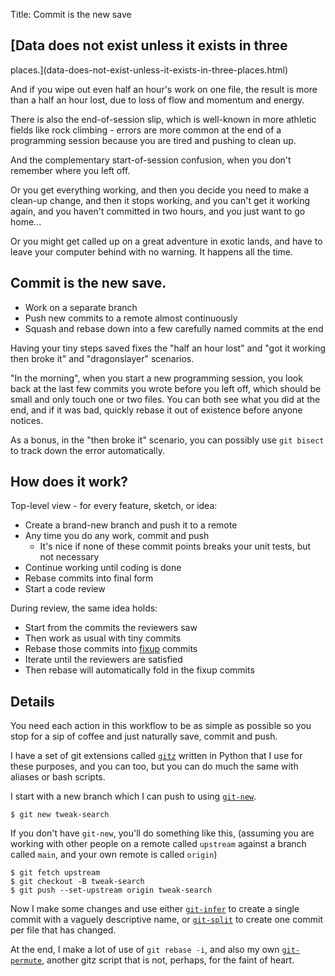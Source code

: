 Title: Commit is the new save

## [Data does not exist unless it exists in three
places.](data-does-not-exist-unless-it-exists-in-three-places.html)

And if you wipe out even half an hour's work on one file, the result is more
than a half an hour lost, due to loss of flow and momentum and energy.

There is also the end-of-session slip, which is well-known in more athletic
fields like rock climbing - errors are more common at the end of a programming
session because you are tired and pushing to clean up.

And the complementary start-of-session confusion, when you don't remember
where you left off.

Or you get everything working, and then you decide you need to make a clean-up
change, and then it stops working, and you can't get it working again, and you
haven't committed in two hours, and you just want to go home...

Or you might get called up on a great adventure in exotic lands, and have to
leave your computer behind with no warning.  It happens all the time.

## Commit is the new save.

* Work on a separate branch
* Push new commits to a remote almost continuously
* Squash and rebase down into a few carefully named commits at the end

Having your tiny steps saved fixes the "half an hour lost" and "got it working
then broke it" and "dragonslayer" scenarios.

"In the morning", when you start a new programming session, you look back at the
last few commits you wrote before you left off, which should be small and only
touch one or two files. You can both see what you did at the end, and if it was
bad, quickly rebase it out of existence before anyone notices.

As a bonus, in the "then broke it" scenario, you can possibly use `git bisect`
to track down the error automatically.

## How does it work?

Top-level view - for every feature, sketch, or idea:

* Create a brand-new branch and push it to a remote
* Any time you do any work, commit and push
    * It's nice if none of these commit points breaks your unit tests, but not
necessary
* Continue working until coding is done
* Rebase commits into final form
* Start a code review

During review, the same idea holds:
* Start from the commits the reviewers saw
* Then work as usual with tiny commits
* Rebase those commits into
[fixup](https://fle.github.io/git-tip-keep-your-branch-clean-with-fixup-and-autosquash.html)
commits
* Iterate until the reviewers are satisfied
* Then rebase will automatically fold in the fixup commits

## Details

You need each action in this workflow to be as simple as possible so
you stop for a sip of coffee and just naturally save, commit and push.

I have a set of git extensions called [`gitz`](https://github.com/rec/gitz)
written in Python that I use for these purposes, and you can too, but you can do
much the same with aliases or bash scripts.

I start with a new branch which I can push to using
[`git-new`](https://github.com/rec/gitz/blob/main/doc/git-new.rst).

    $ git new tweak-search

If you don't have `git-new`, you'll do something like this, (assuming you are
working with other people on a remote called `upstream` against a branch called
`main`, and your own remote is called `origin`)

    $ git fetch upstream
    $ git checkout -B tweak-search
    $ git push --set-upstream origin tweak-search

Now I make some changes and use either
[`git-infer`](https://github.com/rec/gitz/blob/main/doc/git-infer.rst) to
create a single commit with a vaguely descriptive name, or
[`git-split`](https://github.com/rec/gitz/blob/main/doc/git-split.rst) to
create one commit per file that has changed.

At the end, I make a lot of use of `git rebase -i`, and also my own
[`git-permute`](https://github.com/rec/gitz/blob/main/doc/git-permute.rst),
another gitz script that is not, perhaps, for the faint of heart.

